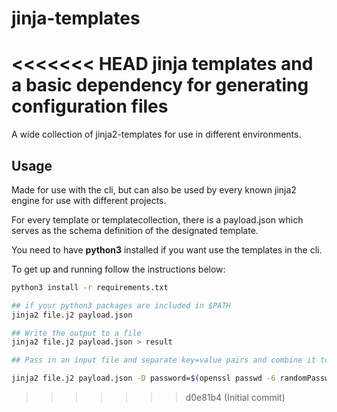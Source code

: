 # jinja-templates
<<<<<<< HEAD
jinja templates and a basic dependency for generating configuration files
=======

A wide collection of jinja2-templates for use in different environments.

## Usage

Made for use with the cli, but can also be used by every known jinja2 engine for use with different projects.

For every template or templatecollection, there is a payload.json which serves as the schema definition of the designated template.

You need to have **python3** installed if you want use the templates in the cli.

To get up and running follow the instructions below:

```bash
python3 install -r requirements.txt

## if your python3 packages are included in $PATH
jinja2 file.j2 payload.json 

## Write the output to a file
jinja2 file.j2 payload.json > result

## Pass in an input file and separate key=value pairs and combine it to an output

jinja2 file.j2 payload.json -D password=$(openssl passwd -6 randomPassword) > file
```
 
>>>>>>> d0e81b4 (Initial commit)
